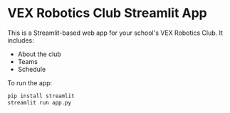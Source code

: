 # VEX Robotics Club Streamlit App

This is a Streamlit-based web app for your school's VEX Robotics Club. It includes:
- About the club
- Teams
- Schedule

To run the app:

```bash
pip install streamlit
streamlit run app.py
```
